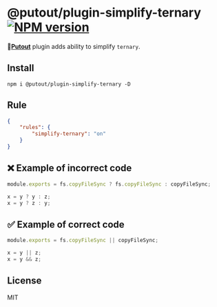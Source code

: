 # @putout/plugin-simplify-ternary [![NPM version][NPMIMGURL]][NPMURL]

[NPMIMGURL]: https://img.shields.io/npm/v/@putout/plugin-simplify-ternary.svg?style=flat&longCache=true
[NPMURL]: https://npmjs.org/package/@putout/plugin-simplify-ternary "npm"

🐊[**Putout**](https://github.com/coderaiser/putout) plugin adds ability to simplify `ternary`.

## Install

```
npm i @putout/plugin-simplify-ternary -D
```

## Rule

```json
{
    "rules": {
        "simplify-ternary": "on"
    }
}
```

## ❌ Example of incorrect code

```js
module.exports = fs.copyFileSync ? fs.copyFileSync : copyFileSync;

x = y ? y : z;
x = y ? z : y;
```

## ✅ Example of correct code

```js
module.exports = fs.copyFileSync || copyFileSync;

x = y || z;
x = y && z;
```

## License

MIT
